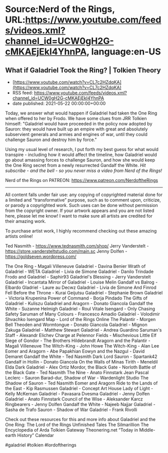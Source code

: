 # Source:Nerd of the Rings, URL:https://www.youtube.com/feeds/videos.xml?channel_id=UCW0gH2G-cMKAEjEkI4YhnPA, language:en-US

## What if Galadriel Took the Ring? | Tolkien Theory
 - [https://www.youtube.com/watch?v=CL7c2HZdqKA](https://www.youtube.com/watch?v=CL7c2HZdqKA)
 - RSS feed: https://www.youtube.com/feeds/videos.xml?channel_id=UCW0gH2G-cMKAEjEkI4YhnPA
 - date published: 2021-05-22 00:00:00+00:00

Today, we answer what would happen if Galadriel had taken the One Ring when offered to her by Frodo.  We have some clues from JRR Tolkien himself: "Galadriel would have proceeded in the policy now adopted by Sauron: they would have built up an empire with great and absolutely subservient generals and armies and engines of war, until they could challenge Sauron and destroy him by force."

Using my usual level of research, I put forth my best guess for what would transpire - including how it would affect the timeline, how Galadriel would go about amassing forces to challenge Sauron, and how she would keep the One Ring secret from a newly resurrected Gandalf the White. 
*Hit subscribe - and the bell - so you never miss a video from Nerd of the Rings!*  

Nerd of the Rings on PATREON: https://www.patreon.com/NerdoftheRings

-------------- 
All content falls under fair use: any copying of copyrighted material done for a limited and “transformative” purpose, such as to comment upon, criticize, or parody a copyrighted work. Such uses can be done without permission from the copyright owner.   If your artwork appears and you are not listed here, please let me know! I want to make sure all artists are credited for their amazing work.

To purchase artist work, I highly recommend checking out these amazing artists online!

Ted Nasmith - https://www.tednasmith.com/shop/
Jerry Vanderstelt - https://store.vandersteltstudio.com/main.sc
Jenny Dolfen - https://goldseven.wordpress.com/

The One Ring - Magali Villeneuve
Galadriel - Davina Benier
Wrath of Galadriel - WETA
Galadriel - Livia de Simone
Galadriel - Danilo Trindade
Frodo and Galadriel - Saphir93
Galadriel's Blessing - Jerry Vanderstelt
Galadriel - Incantata
Mirror of Galadriel - Louise Melin
Gandalf vs Balrog - Elbardo
Gladriel - Laure au Decwz
Galadriel - Livia de Simone
And Finrod Fell Before the Throne - Kurai Geijutsu
Galadriel - Stephanie Brown
Galadriel - Victoria Krupenina
Power of Command - Borja Pindado
The Gifts of Galadriel - Kuliszu
Galadriel and Aragorn - Donato Giancola
Gandalf the White - Suzanne Helmigh
Galadriel - Roul Vitale
Isengard - Only Chasing Safety
Saruman of Many Colours - Francesco Amadio
Galadriel - Volodimir Shvachko
Isengard Map - Lord of the Rings Online
The Palantir - Morgen Bell
Theoden and Wormtongue - Donato Giancola
Galadriel - Mignon Zakuga
Galadriel - Matthew Stewart
Galadriel - Andrea Guardino
Saruman's Staff - Alexandr Elichev
Charge at Pelennor Fields - Mischevious Little Elf
Siege of Gondor - The Brothers Hildebrandt
Aragorn and the Palantir - Magali Villeneuve
The Witch-King - John Howe
The Witch-King - Alan Lee
Eomer and Aragorn - Abe Papakhian
Eowyn and the Nazgul - David Demaret
Gandalf the White - Ted Nasmith
Dark Lord Sauron - Spartank42
Gandalf in Hollin - Donato Giancola
On the Walls of Minas Tirith - Meneldil Elda
Dark Galadriel - Alex Ortiz
Mordor, the Black Gate - Norloth
Battle of the Black Gate - Ted Nasmith
The Nine - Anato Finnstark
Jean Pascal Leclerc - Sauron
Barad-dur, Shadow of War - Wardenlight Studio
The Shadow of Sauron - Ted Nasmith
Eomer and Aragorn Ride to the Lands of the East - Kip Rasmussen
Galadriel - Concept Art House
Lady of Light - Kelly McKernan
Galadriel - Pavasara Dvesma
Galadriel - Jenny Dolfen
Galadriel - Anato Finnstark
Council of the Wise - Aleksander Karcz
Ringbearers - Jenny Dolfen
Gandalf the White - Najeeb Najjar
Galadriel - Sasha de Trafo
Sauron - Shadow of War
Galadriel - Frank Rivolli

Check out these resources for this and more info about Galadriel and the One Ring:
The Lord of the Rings
Unfinished Tales
The Silmarillion
The Encyclopedia of Arda
Tolkien Gateway
Theonering.net “Today in Middle-earth History” Calendar

#galadriel #tolkien #lordoftherings

